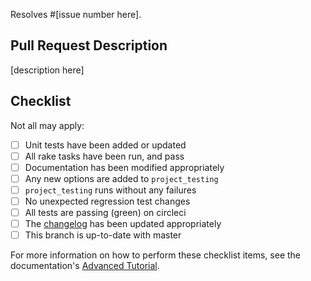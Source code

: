 Resolves #[issue number here].

## Pull Request Description

[description here]

## Checklist

Not all may apply:

- [ ] Unit tests have been added or updated
- [ ] All rake tasks have been run, and pass
- [ ] Documentation has been modified appropriately
- [ ] Any new options are added to `project_testing`
- [ ] `project_testing` runs without any failures
- [ ] No unexpected regression test changes
- [ ] All tests are passing (green) on circleci
- [ ] The [changelog](https://github.com/NREL/resstock/blob/master/CHANGELOG.md) has been updated appropriately
- [ ] This branch is up-to-date with master

For more information on how to perform these checklist items, see the documentation's [Advanced Tutorial](https://resstock.readthedocs.io/en/latest/advanced_tutorial/index.html).

